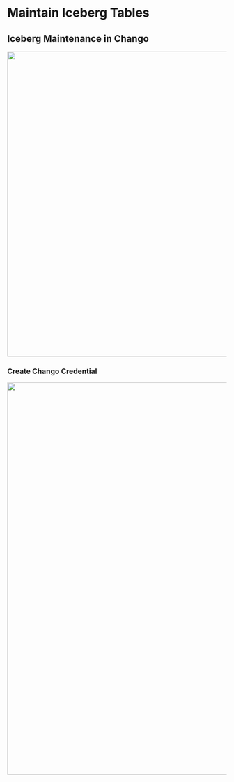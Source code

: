 # Maintain Iceberg Tables

## Iceberg Maintenance in Chango

<img width="700" src="../../images/user-guide/maintain-iceberg.png" />



### Create Chango Credential

<img width="900" src="../../images/user-guide/sql-rbac.png" />